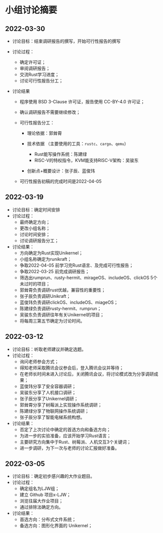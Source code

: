 # 小组讨论摘要

## 2022-03-30

- 讨论目标：结束调研报告的撰写，开始可行性报告的撰写
- 讨论过程：
    - 确定许可证；
    - 审阅调研报告；
    - 交流Rust学习进度；
    - 讨论可行性报告分工；

- 讨论结果
    - 程序使用 BSD 3-Clause 许可证，报告使用 CC-BY-4.0 许可证；
    - 确认调研报告不需要继续修改；
    - 可行性报告分工：
        - 理论依据：郭耸霄
        - 技术依据 （主要使用的工具：`rustc`、`cargo`、`qemu`）
            - Rust能写操作系统：陈建绿
            - RISC-V的特权指令，KVM能支持RISC-V架构：吴骏东

        - 创新点+概要设计：张子辰、蓝俊玮

    - 可行性报告初稿的完成时间是2022-04-05


## 2022-03-19

- 讨论目标：确定时间安排
- 讨论过程：
  - 最终确定方向；
  - 更改小组名称；
  - 讨论时间安排；
  - 讨论调研报告分工；
- 讨论结果：
  - 方向确定为Rust实现Unikernel；
  - 小组名称确定为runikraft；
  - 争取2022-04-05 前学习完Rust语言、及完成可行性报告；
  - 争取2022-03-25 前完成调研报告；
  - 筛选出rumprun、rusty-hermit、mirageOS、includeOS、clickOS 5个未过时的项目；
  - 郭耸霄负责调研rust优越，兼容性的重要性；
  - 张子辰负责调研Unikraft；
  - 蓝俊玮负责调研clickOS、includeOS、miageOS；
  - 陈建绿负责调研rusty-hermit、rumprun；
  - 吴骏东负责调研往年有关Unikernel的项目；
  - 将每周三第五节确定为讨论时间。

## 2022-03-12

- 讨论目标：听取老师建议并确定选题。
- 讨论过程：
  - 询问老师参会方式；
  - 得知老师采取腾讯会议参会后，登入腾讯会议并等待；
  - 在老师长时间未进入讨论后，关闭腾讯会议，将讨论模式改为分享调研成果；
  - 蓝俊玮分享了安全容器调研；
  - 吴骏东分享了人机接口调研；
  - 张子辰分享了Unikernel调研；
  - 郭耸霄分享了树莓派上实现操作系统调研；
  - 陈建绿分享了物联网操作系统调研；
  - 张子辰分享了智能电梯系统构想。
- 讨论结果：
  - 否定了上次讨论中确定的首选方向和备选方向；
  - 为进一步的实验准备，应该开始学习Rust语言；
  - 主要研究方向集中于Rust、树莓派、人机交互3个关键词；
  - 进一步调研，为下一次与老师的讨论汇报做好准备。

## 2022-03-05

- 讨论目标：确定初步感兴趣的大作业题目。
- 讨论过程：
  - 确定组名为LJW组；
  - 建立 Github 项目x-LJW；
  - 浏览往届大作业项目；
  - 通过排除法确定方向。
- 讨论结果：
  - 首选方向：分布式文件系统；
  - 备选方向：图形化界面的 Unikernel；
